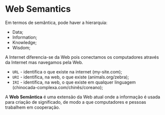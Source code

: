 # Web Semantics

Em termos de semântica, pode haver a hierarquia:

- Data;
- Information;
- Knowledge;
- Wisdom;

A Internet diferencia-se da Web pois conectamos os computadores através da Internet mas navegamos pela Web.

- `URL` - identifica o que existe na internet (my-site.com);
- `URI` - identifica, na web, o que existe (animals.org/zebra);
- `IRI` - identifica, na web, o que existe em qualquer linguagem (chinocada-complexa.com/chinês/coreano);

A **Web Semântica** é uma extensão da Web atual onde a informação é usada para criação de significado, de modo a que computadores e pessoas trabalhem em cooperação.